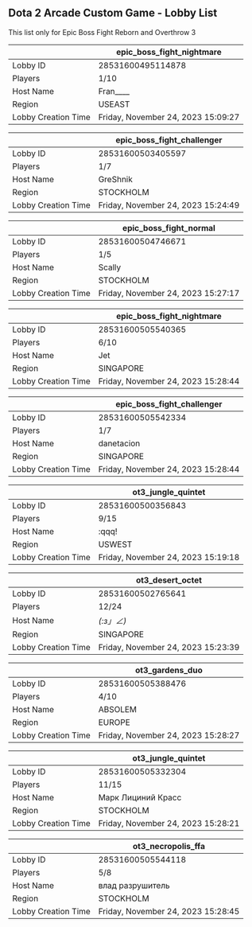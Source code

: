 ## Dota 2 Arcade Custom Game - Lobby List

This list only for Epic Boss Fight Reborn and Overthrow 3

|  | epic_boss_fight_nightmare |
| ------ | ------ |
| Lobby ID | 28531600495114878 |
| Players | 1/10 |
| Host Name | Fran____ |
| Region | USEAST |
| Lobby Creation Time | Friday, November 24, 2023 15:09:27 |


|  | epic_boss_fight_challenger |
| ------ | ------ |
| Lobby ID | 28531600503405597 |
| Players | 1/7 |
| Host Name | GreShnik |
| Region | STOCKHOLM |
| Lobby Creation Time | Friday, November 24, 2023 15:24:49 |


|  | epic_boss_fight_normal |
| ------ | ------ |
| Lobby ID | 28531600504746671 |
| Players | 1/5 |
| Host Name | Scally |
| Region | STOCKHOLM |
| Lobby Creation Time | Friday, November 24, 2023 15:27:17 |


|  | epic_boss_fight_nightmare |
| ------ | ------ |
| Lobby ID | 28531600505540365 |
| Players | 6/10 |
| Host Name | Jet |
| Region | SINGAPORE |
| Lobby Creation Time | Friday, November 24, 2023 15:28:44 |


|  | epic_boss_fight_challenger |
| ------ | ------ |
| Lobby ID | 28531600505542334 |
| Players | 1/7 |
| Host Name | danetacion |
| Region | SINGAPORE |
| Lobby Creation Time | Friday, November 24, 2023 15:28:44 |


|  | ot3_jungle_quintet |
| ------ | ------ |
| Lobby ID | 28531600500356843 |
| Players | 9/15 |
| Host Name | :qqq! |
| Region | USWEST |
| Lobby Creation Time | Friday, November 24, 2023 15:19:18 |


|  | ot3_desert_octet |
| ------ | ------ |
| Lobby ID | 28531600502765641 |
| Players | 12/24 |
| Host Name | _(:з」∠)_ |
| Region | SINGAPORE |
| Lobby Creation Time | Friday, November 24, 2023 15:23:39 |


|  | ot3_gardens_duo |
| ------ | ------ |
| Lobby ID | 28531600505388476 |
| Players | 4/10 |
| Host Name | ABSOLEM |
| Region | EUROPE |
| Lobby Creation Time | Friday, November 24, 2023 15:28:27 |


|  | ot3_jungle_quintet |
| ------ | ------ |
| Lobby ID | 28531600505332304 |
| Players | 11/15 |
| Host Name | Марк Лициний Красс |
| Region | STOCKHOLM |
| Lobby Creation Time | Friday, November 24, 2023 15:28:21 |


|  | ot3_necropolis_ffa |
| ------ | ------ |
| Lobby ID | 28531600505544118 |
| Players | 5/8 |
| Host Name | влад разрушитель |
| Region | STOCKHOLM |
| Lobby Creation Time | Friday, November 24, 2023 15:28:45 |


